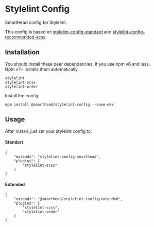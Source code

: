 # Stylelint Config

SmartHead config for Stylelint.

This config is based on [stylelint-config-standard](https://www.npmjs.com/package/stylelint-config-standard) and [stylelint-config-recommended-scss](https://www.npmjs.com/package/stylelint-config-recommended-scss)

## Installation

You should install these peer dependencies, if you use npm v6 and less. Npm v7+ installs them automatically.
```
stylelint
stylelint-scss
stylelint-order
```
Install the config 
```
npm install @smarthead/stylelint-config --save-dev
```

## Usage 
After install, just set your stylelint config to:

#### Standart
```
{
    "extends": "stylelint-config-smarthead",
    "plugins": [
        "stylelint-scss"
    ]
}
```

#### Extended
```
{
    "extends": "@smarthead/stylelint-config/extended",
    "plugins": [
        "stylelint-scss",
        "stylelint-order"
    ]
}
```
